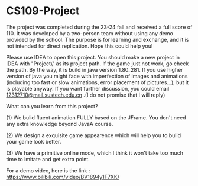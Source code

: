 # CS109-Project
The project was completed during the 23-24 fall and received a full score of 110. It was developed by a two-person team without using any demo provided by the school. The purpose is for learning and exchange, and it is not intended for direct replication. Hope this could help you!

Please use IDEA to open this project. You should make a new project in IDEA with "Project\\" as its project path. If the game just not work, go check the path. By the way, it is build in java version 1.80_281. If you use higher version of java you might face with imperfection of images and animations (including too fast or slow animations, error placement of pictures...), but it is playable anyway. If you want further discussion, you could email 12312710@mail.sustech.edu.cn .(I do not promise that I will reply)

What can you learn from this project?

(1) We bulid fluent animation FULLY based on the JFrame. You don't need any extra knowledge beyond JavaA course.

(2) We design a exquisite game appearence which will help you to bulid your game look better.

(3) We have a primitive online mode, which I think it won't take too much time to imitate and get extra point.

For a demo video, here is the link :
https://www.bilibili.com/video/BV1894y1F7XK/
